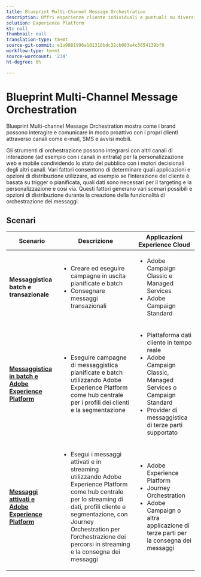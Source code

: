 ```yaml
---
title: Blueprint Multi-Channel Message Orchestration
description: Offri esperienze cliente individuali e puntuali su diversi schermi.
solution: Experience Platform
kt: null
thumbnail: null
translation-type: tm+mt
source-git-commit: e1a9881996a181310bdc32cb083e4c5654139bf0
workflow-type: tm+mt
source-wordcount: '234'
ht-degree: 0%

---
```



# Blueprint Multi-Channel Message Orchestration

Blueprint Multi-channel Message Orchestration mostra come i brand possono interagire e comunicare in modo proattivo con i propri clienti attraverso canali come e-mail, SMS e avvisi mobili.

Gli strumenti di orchestrazione possono integrarsi con altri canali di interazione (ad esempio con i canali in entrata) per la personalizzazione web e mobile condividendo lo stato del pubblico con i motori decisionali degli altri canali. Vari fattori consentono di determinare quali applicazioni e opzioni di distribuzione utilizzare, ad esempio se l’interazione del cliente è basata su trigger o pianificata, quali dati sono necessari per il targeting e la personalizzazione e così via. Questi fattori generano vari scenari possibili e opzioni di distribuzione durante la creazione della funzionalità di orchestrazione dei messaggi.

## Scenari


| Scenario | Descrizione | Applicazioni Experience Cloud |
|---|---|---|
| **Messaggistica batch e transazionale** | <ul><li>Creare ed eseguire campagne in uscita pianificate e batch</li><li>Consegnare messaggi transazionali</li></ul> | <ul><li>Adobe Campaign Classic e Managed Services</li><li>Adobe Campaign Standard</li></ul> |
| **[Messaggistica in batch e Adobe Experience Platform](batch-messaging.md)** | <ul><li>Eseguire campagne di messaggistica pianificate e batch utilizzando Adobe Experience Platform come hub centrale per i profili dei clienti e la segmentazione</li></ul> | <ul><li>Piattaforma dati cliente in tempo reale</li><li>Adobe Campaign Classic, Managed Services o Campaign Standard</li><li>Provider di messaggistica di terze parti supportato</li></ul> |
| **[Messaggi attivati e Adobe Experience Platform](triggered-messaging.md)** | <ul><li>Esegui i messaggi attivati e in streaming utilizzando Adobe Experience Platform come hub centrale per lo streaming di dati, profili cliente e segmentazione, con Journey Orchestration per l’orchestrazione dei percorsi in streaming e la consegna dei messaggi</li></ul> | <ul><li>Adobe Experience Platform</li><li>Journey Orchestration</li><li>Adobe Campaign o altra applicazione di terze parti per la consegna dei messaggi</li></ul> |
